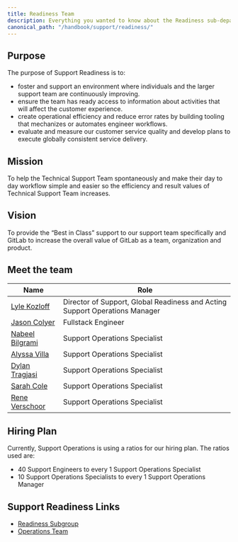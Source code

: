 ```yaml
---
title: Readiness Team
description: Everything you wanted to know about the Readiness sub-department
canonical_path: "/handbook/support/readiness/"
---
```


## Purpose

The purpose of Support Readiness is to:

- foster and support an environment where individuals and the larger support team are continuously improving.
- ensure the team has ready access to information about activities that will affect the customer experience.
- create operational efficiency and reduce error rates by building tooling that mechanizes or automates engineer workflows.
- evaluate and measure our customer service quality and develop plans to execute globally consistent service delivery.

## Mission

To help the Technical Support Team spontaneously and make their day to day
workflow simple and easier so the efficiency and result values of Technical
Support Team increases.

## Vision

To provide the “Best in Class” support to our support team specifically and
GitLab to increase the overall value of GitLab as a team, organization and
product.

## Meet the team

| Name                                                  | Role                                  |
|-------------------------------------------------------|---------------------------------------|
| [Lyle Kozloff](https://gitlab.com/lyle)               | Director of Support, Global Readiness and Acting Support Operations Manager |
| [Jason Colyer](https://gitlab.com/jcolyer)            | Fullstack Engineer |
| [Nabeel Bilgrami](https://gitlab.com/nabeel.bilgrami) | Support Operations Specialist         |
| [Alyssa Villa](https://gitlab.com/avilla4)            | Support Operations Specialist         |
| [Dylan Tragjasi](https://gitlab.com/dtragjasi)        | Support Operations Specialist         |
| [Sarah Cole](https://gitlab.com/Secole)               | Support Operations Specialist         |
| [Rene Verschoor](https://gitlab.com/rverschoor)       | Support Operations Specialist         |

## Hiring Plan

Currently, Support Operations is using a ratios for our hiring plan. The ratios
used are:

- 40 Support Engineers to every 1 Support Operations Specialist
- 10 Support Operations Specialists to every 1 Support Operations Manager

## Support Readiness Links

- [Readiness Subgroup](https://gitlab.com/gitlab-com/support/readiness)
- [Operations Team](./operations)
